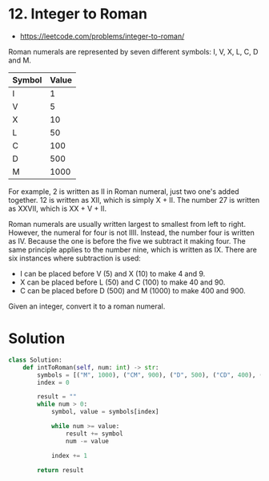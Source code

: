 # 12. Integer to Roman

-   https://leetcode.com/problems/integer-to-roman/

Roman numerals are represented by seven different symbols: I, V, X, L, C, D and M.

| Symbol | Value |
| ------ | ----- |
| I      | 1     |
| V      | 5     |
| X      | 10    |
| L      | 50    |
| C      | 100   |
| D      | 500   |
| M      | 1000  |

For example, 2 is written as II in Roman numeral, just two one's added together. 12 is written as XII, which is simply X + II. The number 27 is written as XXVII, which is XX + V + II.

Roman numerals are usually written largest to smallest from left to right. However, the numeral for four is not IIII. Instead, the number four is written as IV. Because the one is before the five we subtract it making four. The same principle applies to the number nine, which is written as IX. There are six instances where subtraction is used:

-   I can be placed before V (5) and X (10) to make 4 and 9.
-   X can be placed before L (50) and C (100) to make 40 and 90.
-   C can be placed before D (500) and M (1000) to make 400 and 900.

Given an integer, convert it to a roman numeral.

# Solution

```python
class Solution:
    def intToRoman(self, num: int) -> str:
        symbols = [("M", 1000), ("CM", 900), ("D", 500), ("CD", 400), ("C", 100), ("XC", 90), ("L", 50), ("XL", 40), ("X", 10), ("IX", 9), ("V", 5), ("IV", 4), ("I", 1)]
        index = 0

        result = ""
        while num > 0:
            symbol, value = symbols[index]

            while num >= value:
                result += symbol
                num -= value

            index += 1

        return result
```
